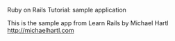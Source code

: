 Ruby on Rails Tutorial: sample application

This is the sample app from Learn Rails by Michael Hartl http://michaelhartl.com

